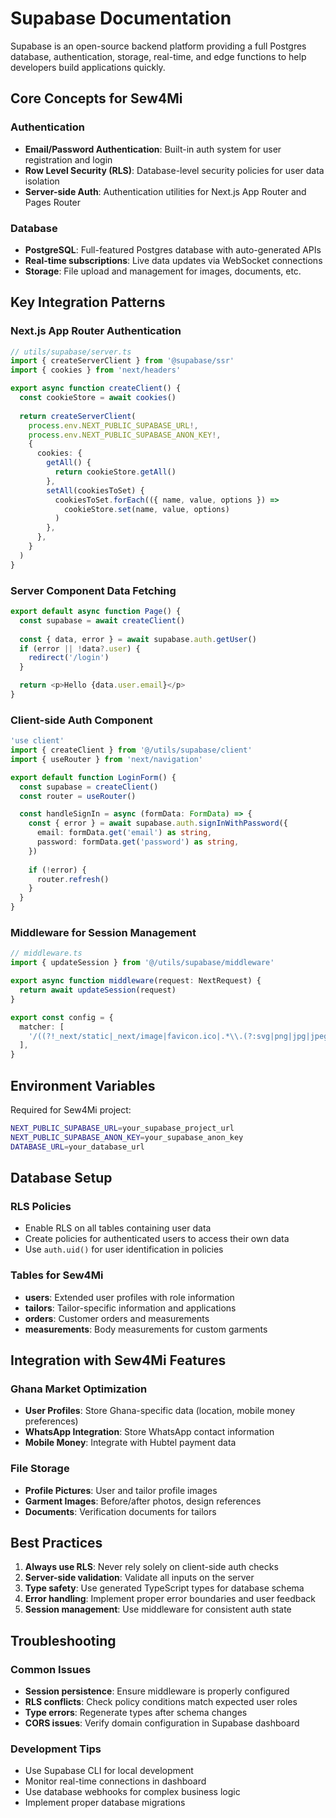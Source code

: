 # Supabase Documentation

Supabase is an open-source backend platform providing a full Postgres database, authentication, storage, real-time, and edge functions to help developers build applications quickly.

## Core Concepts for Sew4Mi

### Authentication
- **Email/Password Authentication**: Built-in auth system for user registration and login
- **Row Level Security (RLS)**: Database-level security policies for user data isolation
- **Server-side Auth**: Authentication utilities for Next.js App Router and Pages Router

### Database
- **PostgreSQL**: Full-featured Postgres database with auto-generated APIs
- **Real-time subscriptions**: Live data updates via WebSocket connections
- **Storage**: File upload and management for images, documents, etc.

## Key Integration Patterns

### Next.js App Router Authentication

```typescript
// utils/supabase/server.ts
import { createServerClient } from '@supabase/ssr'
import { cookies } from 'next/headers'

export async function createClient() {
  const cookieStore = await cookies()
  
  return createServerClient(
    process.env.NEXT_PUBLIC_SUPABASE_URL!,
    process.env.NEXT_PUBLIC_SUPABASE_ANON_KEY!,
    {
      cookies: {
        getAll() {
          return cookieStore.getAll()
        },
        setAll(cookiesToSet) {
          cookiesToSet.forEach(({ name, value, options }) => 
            cookieStore.set(name, value, options)
          )
        },
      },
    }
  )
}
```

### Server Component Data Fetching

```typescript
export default async function Page() {
  const supabase = await createClient()
  
  const { data, error } = await supabase.auth.getUser()
  if (error || !data?.user) {
    redirect('/login')
  }

  return <p>Hello {data.user.email}</p>
}
```

### Client-side Auth Component

```typescript
'use client'
import { createClient } from '@/utils/supabase/client'
import { useRouter } from 'next/navigation'

export default function LoginForm() {
  const supabase = createClient()
  const router = useRouter()

  const handleSignIn = async (formData: FormData) => {
    const { error } = await supabase.auth.signInWithPassword({
      email: formData.get('email') as string,
      password: formData.get('password') as string,
    })
    
    if (!error) {
      router.refresh()
    }
  }
}
```

### Middleware for Session Management

```typescript
// middleware.ts
import { updateSession } from '@/utils/supabase/middleware'

export async function middleware(request: NextRequest) {
  return await updateSession(request)
}

export const config = {
  matcher: [
    '/((?!_next/static|_next/image|favicon.ico|.*\\.(?:svg|png|jpg|jpeg|gif|webp)$).*)',
  ],
}
```

## Environment Variables

Required for Sew4Mi project:

```bash
NEXT_PUBLIC_SUPABASE_URL=your_supabase_project_url
NEXT_PUBLIC_SUPABASE_ANON_KEY=your_supabase_anon_key
DATABASE_URL=your_database_url
```

## Database Setup

### RLS Policies
- Enable RLS on all tables containing user data
- Create policies for authenticated users to access their own data
- Use `auth.uid()` for user identification in policies

### Tables for Sew4Mi
- **users**: Extended user profiles with role information
- **tailors**: Tailor-specific information and applications
- **orders**: Customer orders and measurements
- **measurements**: Body measurements for custom garments

## Integration with Sew4Mi Features

### Ghana Market Optimization
- **User Profiles**: Store Ghana-specific data (location, mobile money preferences)
- **WhatsApp Integration**: Store WhatsApp contact information
- **Mobile Money**: Integrate with Hubtel payment data

### File Storage
- **Profile Pictures**: User and tailor profile images
- **Garment Images**: Before/after photos, design references
- **Documents**: Verification documents for tailors

## Best Practices

1. **Always use RLS**: Never rely solely on client-side auth checks
2. **Server-side validation**: Validate all inputs on the server
3. **Type safety**: Use generated TypeScript types for database schema
4. **Error handling**: Implement proper error boundaries and user feedback
5. **Session management**: Use middleware for consistent auth state

## Troubleshooting

### Common Issues
- **Session persistence**: Ensure middleware is properly configured
- **RLS conflicts**: Check policy conditions match expected user roles
- **Type errors**: Regenerate types after schema changes
- **CORS issues**: Verify domain configuration in Supabase dashboard

### Development Tips
- Use Supabase CLI for local development
- Monitor real-time connections in dashboard
- Use database webhooks for complex business logic
- Implement proper database migrations